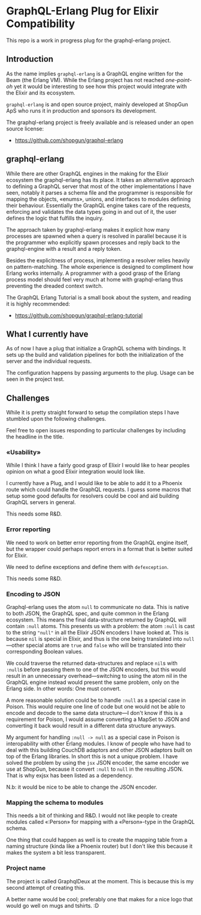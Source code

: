 # GraphQL-Erlang Plug for Elixir Compatibility

This repo is a work in progress plug for the graphql-erlang project.


## Introduction

As the name implies `graphql-erlang` is a GraphQL engine written for
the Beam (the Erlang VM). While the Erlang project has not reached
*one-point-oh* yet it would be interesting to see how this project
would integrate with the Elixir and its ecosystem.

`graphql-erlang` is and open source project, mainly developed at
ShopGun ApS who runs it in production and sponsors its development.

The graphql-erlang project is freely available and is released under
an open source license:

  - https://github.com/shopgun/graphql-erlang


## graphql-erlang

While there are other GraphQL engines in the making for the Elixir
ecosystem the graphql-erlang has its place. It takes an alternative
approach to defining a GraphQL server that most of the other
implementations I have seen, notably it parses a schema file and the
programmer is responsible for mapping the objects, «enums», unions,
and interfaces to modules defining their behaviour. Essentially the
GraphQL engine takes care of the requests, enforcing and validates the
data types going in and out of it, the user defines the logic that
fulfills the inquiry.

The approach taken by graphql-erlang makes it explicit how many
processes are spawned when a query is resolved in parallel because it
is the programmer who explicitly spawn processes and reply back to the
graphql-engine with a result and a reply token.

Besides the explicitness of process, implementing a resolver relies
heavily on pattern-matching. The whole experience is designed to
compliment how Erlang works internally. A programmer with a good grasp
of the Erlang process model should feel very much at home with
graphql-erlang thus preventing the dreaded context switch.

The GraphQL Erlang Tutorial is a small book about the system, and
reading it is highly recommended:

  - https://github.com/shopgun/graphql-erlang-tutorial


## What I currently have

As of now I have a plug that initialize a GraphQL schema with
bindings. It sets up the build and validation pipelines for both the
initialization of the server and the individual requests.

The configuration happens by passing arguments to the plug. Usage can
be seen in the project test.


## Challenges

While it is pretty straight forward to setup the compilation steps I
have stumbled upon the following challenges.

Feel free to open issues responding to particular challenges by
including the headline in the title.


### «Usability»

While I think I have a fairly good grasp of Elixir I would like to
hear peoples opinion on what a good Elixir integration would look
like.

I currently have a Plug, and I would like to be able to add it to a
Phoenix route which could handle the GraphQL requests. I guess some
macros that setup some good defaults for resolvers could be cool and
aid building GraphQL servers in general.

This needs some R&D.


### Error reporting

We need to work on better error reporting from the GraphQL engine
itself, but the wrapper could perhaps report errors in a format that
is better suited for Elixir.

We need to define exceptions and define them with `defexception`.

This needs some R&D.


### Encoding to JSON

Graphql-erlang uses the atom `null` to communicate no data. This is
native to both JSON, the GraphQL spec, and quite common in the Erlang
ecosystem. This means the final data-structure returned by GraphQL
will contain `:null` atoms. This presents us with a problem: the atom
`:null` is cast to the string `"null"` in all the Elixir JSON encoders
I have looked at. This is because `nil` is special in Elixir, and thus
is the one being translated into `null`—other special atoms are `true`
and `false` who will be translated into their corresponding Boolean
values.

We could traverse the returned data-structures and replace `nil`s with
`:null`s before passing them to one of the JSON encoders, but this
would result in an unnecessary overhead—switching to using the atom
nil in the GraphQL engine instead would present the same problem, only
on the Erlang side. In other words: One must convert.

A more reasonable solution could be to handle `:null` as a special
case in Poison. This would require one line of code but one would not
be able to encode and decode to the same data structure—I don't know
if this is a requirement for Poison, I would assume converting a
MapSet to JSON and converting it back would result in a different data
structure anyways.

My argument for handling `:null -> null` as a special case in Poison
is interopability with other Erlang modules. I know of people who have
had to deal with this building CouchDB adaptors and other JSON
adaptors built on top of the Erlang libraries. In short this is not a
unique problem.  I have solved the problem by using the `jsx` JSON
encoder, the same encoder we use at ShopGun, because it convert
`:null` to `null` in the resulting JSON. That is why exjsx has been
listed as a dependency.

N.b: it would be nice to be able to change the JSON encoder.


### Mapping the schema to modules

This needs a bit of thinking and R&D. I would not like people to
create modules called «:Person» for mapping with a «Person»-type in
the GraphQL schema.

One thing that could happen as well is to create the mapping table
from a naming structure (kinda like a Phoenix router) but I don't like
this because it makes the system a bit less transparent.


### Project name

The project is called GraphqlDeux at the moment. This is because this
is my second attempt of creating this.

A better name would be cool; preferably one that makes for a nice logo
that would go well on mugs and tshirts. :D
